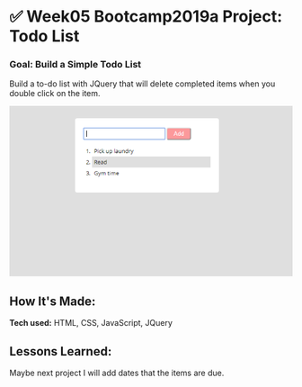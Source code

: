 # ✅ Week05 Bootcamp2019a Project: Todo List

### Goal: Build a Simple Todo List
 Build a to-do list with JQuery that will delete completed items when you double click on the item.

![alt tag](screenshot.png)

## How It's Made:

**Tech used:** HTML, CSS, JavaScript, JQuery

## Lessons Learned:
Maybe next project I will add dates that the items are due.
